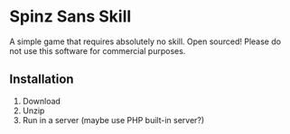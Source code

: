 # Spinz Sans Skill
A simple game that requires absolutely no skill.
Open sourced!
Please do not use this software for commercial purposes.
## Installation

1. Download
2. Unzip
3. Run in a server (maybe use PHP built-in server?)

